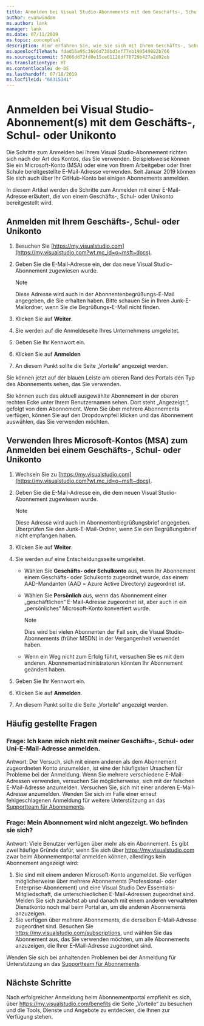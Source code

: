 ```yaml
---
title: Anmelden bei Visual Studio-Abonnements mit dem Geschäfts-, Schul- oder Unikonto | Microsoft-Dokumentation
author: evanwindom
ms.author: lank
manager: lank
ms.date: 07/11/2019
ms.topic: conceptual
description: Hier erfahren Sie, wie Sie sich mit Ihrem Geschäfts-, Schul- oder Unikonto bei Ihrem/Ihren Visual Studio-Abonnement(s) anmelden.
ms.openlocfilehash: fdad16a95c3686d738bd3ef77eb199549082b766
ms.sourcegitcommit: 57866dd72fd0e15ce61128df70729b427a2d02eb
ms.translationtype: HT
ms.contentlocale: de-DE
ms.lasthandoff: 07/18/2019
ms.locfileid: "68315341"
---
```

# <a name="signing-in-to-visual-studio-subscriptions-with-your-work-or-school-account"></a>Anmelden bei Visual Studio-Abonnement(s) mit dem Geschäfts-, Schul- oder Unikonto 

Die Schritte zum Anmelden bei Ihrem Visual Studio-Abonnement richten sich nach der Art des Kontos, das Sie verwenden.  Beispielsweise können Sie ein Microsoft-Konto (MSA) oder eine von Ihrem Arbeitgeber oder Ihrer Schule bereitgestellte E-Mail-Adresse verwenden.  Seit Januar 2019 können Sie sich auch über Ihr GitHub-Konto bei einigen Abonnements anmelden. 

In diesem Artikel werden die Schritte zum Anmelden mit einer E-Mail-Adresse erläutert, die von einem Geschäfts-, Schul- oder Unikonto bereitgestellt wird.

## <a name="signing-in-with-your-work-or-school-account"></a>Anmelden mit Ihrem Geschäfts-, Schul- oder Unikonto

1. Besuchen Sie [https://my.visualstudio.com](https://my.visualstudio.com?wt.mc_id=o~msft~docs).
2. Geben Sie die E-Mail-Adresse ein, der das neue Visual Studio-Abonnement zugewiesen wurde.

   > [!NOTE]
   > Diese Adresse wird auch in der Abonnentenbegrüßungs-E-Mail angegeben, die Sie erhalten haben. Bitte schauen Sie in Ihren Junk-E-Mailordner, wenn Sie die Begrüßungs-E-Mail nicht finden.

3. Klicken Sie auf **Weiter**.
4. Sie werden auf die Anmeldeseite Ihres Unternehmens umgeleitet.
5. Geben Sie Ihr Kennwort ein.
6. Klicken Sie auf **Anmelden**
7. An diesem Punkt sollte die Seite „Vorteile“ angezeigt werden.

Sie können jetzt auf der blauen Leiste am oberen Rand des Portals den Typ des Abonnements sehen, das Sie verwenden.

Sie können auch das aktuell ausgewählte Abonnement in der oberen rechten Ecke unter Ihrem Benutzernamen sehen.  Dort steht „Angezeigt:“, gefolgt von dem Abonnement.  Wenn Sie über mehrere Abonnements verfügen, können Sie auf den Dropdownpfeil klicken und das Abonnement auswählen, das Sie verwenden möchten.

## <a name="using-your-microsoft-account-msa-to-sign-in-to-a-work-or-school-account"></a>Verwenden Ihres Microsoft-Kontos (MSA) zum Anmelden bei einem Geschäfts-, Schul- oder Unikonto

1. Wechseln Sie zu [https://my.visualstudio.com](https://my.visualstudio.com?wt.mc_id=o~msft~docs).
2. Geben Sie die E-Mail-Adresse ein, die dem neuen Visual Studio-Abonnement zugewiesen wurde.

   > [!NOTE]
   > Diese Adresse wird auch im Abonnentenbegrüßungsbrief angegeben. Überprüfen Sie den Junk-E-Mail-Ordner, wenn Sie den Begrüßungsbrief nicht empfangen haben.

3. Klicken Sie auf **Weiter**.
4. Sie werden auf eine Entscheidungsseite umgeleitet.
    - Wählen Sie **Geschäfts- oder Schulkonto** aus, wenn Ihr Abonnement einem Geschäfts- oder Schulkonto zugeordnet wurde, das einem AAD-Mandanten (AAD = Azure Active Directory) zugeordnet ist.
    - Wählen Sie **Persönlich** aus, wenn das Abonnement einer „geschäftlichen“ E-Mail-Adresse zugeordnet ist, aber auch in ein „persönliches“ Microsoft-Konto konvertiert wurde.

        > [!NOTE]
        > Dies wird bei vielen Abonnenten der Fall sein, die Visual Studio-Abonnements (früher MSDN) in der Vergangenheit verwendet haben.

    - Wenn ein Weg nicht zum Erfolg führt, versuchen Sie es mit dem anderen.  Abonnementadministratoren könnten Ihr Abonnement geändert haben.

5. Geben Sie Ihr Kennwort ein.
6. Klicken Sie auf **Anmelden**.
7. An diesem Punkt sollte die Seite „Vorteile“ angezeigt werden.

## <a name="frequently-asked-questions"></a>Häufig gestellte Fragen
### <a name="q--im-unable-to-sign-in-using-my-work-or-school-email-address"></a>Frage:  Ich kann mich nicht mit meiner Geschäfts-, Schul- oder Uni-E-Mail-Adresse anmelden.  
Antwort:  Der Versuch, sich mit einem anderen als dem Abonnement zugeordneten Konto anzumelden, ist eine der häufigsten Ursachen für Probleme bei der Anmeldung.  Wenn Sie mehrere verschiedene E-Mail-Adressen verwenden, versuchen Sie möglicherweise, sich mit der falschen E-Mail-Adresse anzumelden.  Versuchen Sie, sich mit einer anderen E-Mail-Adresse anzumelden.  Wenden Sie sich im Falle einer erneut fehlgeschlagenen Anmeldung für weitere Unterstützung an das [Supportteam für Abonnements](https://visualstudio.microsoft.com/subscriptions/support/).  

### <a name="q--i-cant-see-my-subscription-where-is-it"></a>Frage:  Mein Abonnement wird nicht angezeigt. Wo befinden sie sich?
Antwort:  Viele Benutzer verfügen über mehr als ein Abonnement.  Es gibt zwei häufige Gründe dafür, wenn Sie sich über https://my.visualstudio.com zwar beim Abonnementportal anmelden können, allerdings kein Abonnement angezeigt wird:
1. Sie sind mit einem anderen Microsoft-Konto angemeldet.  Sie verfügen möglicherweise über mehrere Abonnements (Professional- oder Enterprise-Abonnement) und eine Visual Studio Dev Essentials-Mitgliedschaft, die unterschiedlichen E-Mail-Adressen zugeordnet sind. Melden Sie sich zunächst ab und danach mit einem anderen verwalteten Dienstkonto noch mal beim Portal an, um die anderen Abonnements anzuzeigen.
2. Sie verfügen über mehrere Abonnements, die derselben E-Mail-Adresse zugeordnet sind.  Besuchen Sie https://my.visualstudio.com/subscriptions, und wählen Sie das Abonnement aus, das Sie verwenden möchten, um alle Abonnements anzuzeigen, die Ihrer E-Mail-Adresse zugeordnet sind. 

Wenden Sie sich bei anhaltenden Problemen bei der Anmeldung für Unterstützung an das [Supportteam für Abonnements](https://visualstudio.microsoft.com/subscriptions/support/).  

## <a name="next-steps"></a>Nächste Schritte
Nach erfolgreicher Anmeldung beim Abonnementportal empfiehlt es sich, über https://my.visualstudio.com/benefits die Seite „Vorteile“ zu besuchen und die Tools, Dienste und Angebote zu entdecken, die Ihnen zur Verfügung stehen.  